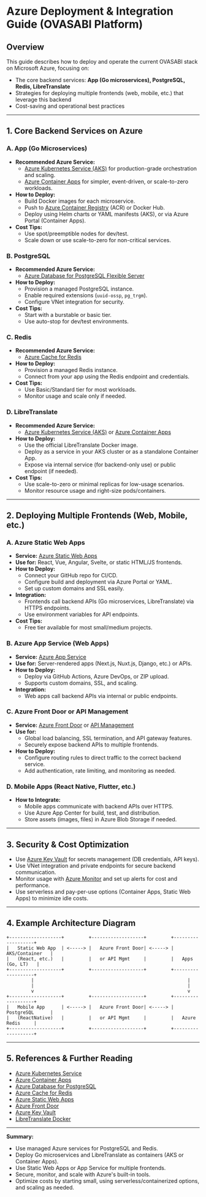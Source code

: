 # Azure Deployment & Integration Guide (OVASABI Platform)

## Overview

This guide describes how to deploy and operate the current OVASABI stack on Microsoft Azure,
focusing on:

- The core backend services: **App (Go microservices), PostgreSQL, Redis, LibreTranslate**
- Strategies for deploying multiple frontends (web, mobile, etc.) that leverage this backend
- Cost-saving and operational best practices

---

## 1. Core Backend Services on Azure

### **A. App (Go Microservices)**

- **Recommended Azure Service:**
  - [Azure Kubernetes Service (AKS)](https://azure.microsoft.com/en-us/products/kubernetes-service/)
    for production-grade orchestration and scaling.
  - [Azure Container Apps](https://azure.microsoft.com/en-us/products/container-apps/) for simpler,
    event-driven, or scale-to-zero workloads.
- **How to Deploy:**
  - Build Docker images for each microservice.
  - Push to
    [Azure Container Registry](https://azure.microsoft.com/en-us/products/container-registry/) (ACR)
    or Docker Hub.
  - Deploy using Helm charts or YAML manifests (AKS), or via Azure Portal (Container Apps).
- **Cost Tips:**
  - Use spot/preemptible nodes for dev/test.
  - Scale down or use scale-to-zero for non-critical services.

### **B. PostgreSQL**

- **Recommended Azure Service:**
  - [Azure Database for PostgreSQL Flexible Server](https://azure.microsoft.com/en-us/products/postgresql/flexible-server/)
- **How to Deploy:**
  - Provision a managed PostgreSQL instance.
  - Enable required extensions (`uuid-ossp`, `pg_trgm`).
  - Configure VNet integration for security.
- **Cost Tips:**
  - Start with a burstable or basic tier.
  - Use auto-stop for dev/test environments.

### **C. Redis**

- **Recommended Azure Service:**
  - [Azure Cache for Redis](https://azure.microsoft.com/en-us/products/cache/)
- **How to Deploy:**
  - Provision a managed Redis instance.
  - Connect from your app using the Redis endpoint and credentials.
- **Cost Tips:**
  - Use Basic/Standard tier for most workloads.
  - Monitor usage and scale only if needed.

### **D. LibreTranslate**

- **Recommended Azure Service:**
  - [Azure Kubernetes Service (AKS)](https://azure.microsoft.com/en-us/products/kubernetes-service/)
    or [Azure Container Apps](https://azure.microsoft.com/en-us/products/container-apps/)
- **How to Deploy:**
  - Use the official LibreTranslate Docker image.
  - Deploy as a service in your AKS cluster or as a standalone Container App.
  - Expose via internal service (for backend-only use) or public endpoint (if needed).
- **Cost Tips:**
  - Use scale-to-zero or minimal replicas for low-usage scenarios.
  - Monitor resource usage and right-size pods/containers.

---

## 2. Deploying Multiple Frontends (Web, Mobile, etc.)

### **A. Azure Static Web Apps**

- **Service:**
  [Azure Static Web Apps](https://azure.microsoft.com/en-us/products/app-service/static/)
- **Use for:** React, Vue, Angular, Svelte, or static HTML/JS frontends.
- **How to Deploy:**
  - Connect your GitHub repo for CI/CD.
  - Configure build and deployment via Azure Portal or YAML.
  - Set up custom domains and SSL easily.
- **Integration:**
  - Frontends call backend APIs (Go microservices, LibreTranslate) via HTTPS endpoints.
  - Use environment variables for API endpoints.
- **Cost Tips:**
  - Free tier available for most small/medium projects.

### **B. Azure App Service (Web Apps)**

- **Service:** [Azure App Service](https://azure.microsoft.com/en-us/products/app-service/)
- **Use for:** Server-rendered apps (Next.js, Nuxt.js, Django, etc.) or APIs.
- **How to Deploy:**
  - Deploy via GitHub Actions, Azure DevOps, or ZIP upload.
  - Supports custom domains, SSL, and scaling.
- **Integration:**
  - Web apps call backend APIs via internal or public endpoints.

### **C. Azure Front Door or API Management**

- **Service:** [Azure Front Door](https://azure.microsoft.com/en-us/products/frontdoor/) or
  [API Management](https://azure.microsoft.com/en-us/products/api-management/)
- **Use for:**
  - Global load balancing, SSL termination, and API gateway features.
  - Securely expose backend APIs to multiple frontends.
- **How to Deploy:**
  - Configure routing rules to direct traffic to the correct backend service.
  - Add authentication, rate limiting, and monitoring as needed.

### **D. Mobile Apps (React Native, Flutter, etc.)**

- **How to Integrate:**
  - Mobile apps communicate with backend APIs over HTTPS.
  - Use Azure App Center for build, test, and distribution.
  - Store assets (images, files) in Azure Blob Storage if needed.

---

## 3. Security & Cost Optimization

- Use [Azure Key Vault](https://azure.microsoft.com/en-us/products/key-vault/) for secrets
  management (DB credentials, API keys).
- Use VNet integration and private endpoints for secure backend communication.
- Monitor usage with [Azure Monitor](https://azure.microsoft.com/en-us/products/monitor/) and set up
  alerts for cost and performance.
- Use serverless and pay-per-use options (Container Apps, Static Web Apps) to minimize idle costs.

---

## 4. Example Architecture Diagram

```
+-------------------+         +-------------------+         +-------------------+
|   Static Web App  | <-----> |   Azure Front Door| <-----> |   AKS/Container   |
|   (React, etc.)   |         |   or API Mgmt     |         |   Apps (Go, LT)   |
+-------------------+         +-------------------+         +-------------------+
         |                                                        |
         |                                                        |
         v                                                        v
+-------------------+         +-------------------+         +-------------------+
|   Mobile App      | <-----> |   Azure Front Door| <-----> |   PostgreSQL      |
|   (ReactNative)   |         |   or API Mgmt     |         |   Azure Redis     |
+-------------------+         +-------------------+         +-------------------+
```

---

## 5. References & Further Reading

- [Azure Kubernetes Service](https://azure.microsoft.com/en-us/products/kubernetes-service/)
- [Azure Container Apps](https://azure.microsoft.com/en-us/products/container-apps/)
- [Azure Database for PostgreSQL](https://azure.microsoft.com/en-us/products/postgresql/)
- [Azure Cache for Redis](https://azure.microsoft.com/en-us/products/cache/)
- [Azure Static Web Apps](https://azure.microsoft.com/en-us/products/app-service/static/)
- [Azure Front Door](https://azure.microsoft.com/en-us/products/frontdoor/)
- [Azure Key Vault](https://azure.microsoft.com/en-us/products/key-vault/)
- [LibreTranslate Docker](https://hub.docker.com/r/libretranslate/libretranslate)

---

**Summary:**

- Use managed Azure services for PostgreSQL and Redis.
- Deploy Go microservices and LibreTranslate as containers (AKS or Container Apps).
- Use Static Web Apps or App Service for multiple frontends.
- Secure, monitor, and scale with Azure's built-in tools.
- Optimize costs by starting small, using serverless/containerized options, and scaling as needed.
